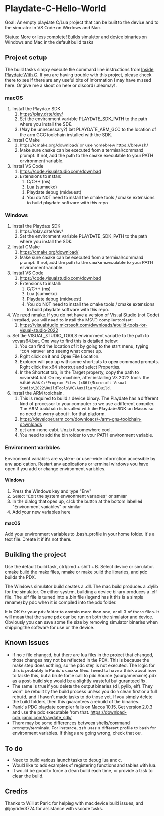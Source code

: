 # Playdate-C-Hello-World

Goal: An empty playdate C/Lua project that can be built to the device and to the simulator in VS Code on Windows and Mac.

Status: More or less complete! Builds simulator and device binaries on Windows and Mac in the default build tasks.

## Project setup

The build tasks simply execute the command line instructions from [Inside Playdate With C](https://sdk.play.date/2.1.1/Inside%20Playdate%20with%20C.html#_command_line). If you are having trouble with this project, please check there to see if there are any useful bits of information I may have missed here. Or give me a shout on here or discord (.alexmay).

### macOS

1. Install the Playdate SDK
    1. https://play.date/dev/
    2. Set the environment variable PLAYDATE_SDK_PATH to the path where you install the SDK.
    3. (May be unnecessary?) Set PLAYDATE_ARM_GCC to the location of the arm GCC toolchain installed with the SDK.
2. Install CMake
    1. https://cmake.org/download/ or use homebrew https://brew.sh/
    2. Make sure cmake can be executed from a terminal/command prompt. If not, add the path to the cmake executable to your PATH environment variable.
3. Install VS Code
    1. https://code.visualstudio.com/download
    2. Extensions to install: 
        1. C/C++ (ms)
        3. Lua (sumneko)
        4. Playdate debug (midouest)    
        5. You do NOT need to install the cmake tools / cmake extensions to build playdate software with this repo.

### Windows

1. Install the Playdate SDK
    1. https://play.date/dev/
    2. Set the environment variable PLAYDATE_SDK_PATH to the path where you install the SDK.
1. Install CMake
    1. https://cmake.org/download/ 
    2. Make sure cmake can be executed from a terminal/command prompt. If not, add the path to the cmake executable to your PATH environment variable.
3. Install VS Code
    1. https://code.visualstudio.com/download
    2. Extensions to install: 
        1. C/C++ (ms)
        3. Lua (sumneko)
        4. Playdate debug (midouest)    
        5. You do NOT need to install the cmake tools / cmake extensions to build playdate software with this repo.
1. We need nmake. If you do not have a version of Visual Studio (not Code) installed, you will need to install the MSVC compiler toolset:
    1. https://visualstudio.microsoft.com/downloads/#build-tools-for-visual-studio-2022
2. Set the VISUAL_STUDIO_TOOLS environment variable to the path to vcvars64.bat. One way to find this is detailed below:
    1. You can find the location of it by going to the start menu, typing "x64 Native" and seeing what comes up.
    2. Right click on it and Open File Location.
    4. Explorer will pop up with some shortcuts to open command prompts. Right click the x64 shortcut and select Properties.
    5. In the Shortcut tab, in the Target property, copy the path to vcvars64.bat. On my machine, after installing VS 2022 tools, the value was `C:\Program Files (x86)\Microsoft Visual Studio\2022\BuildTools\VC\Auxiliary\Build`.
1. Install the ARM toolchain.
    1. This is required to build a device binary. The Playdate has a different kind of processor to your computer so we use a different compiler. The ARM toolchain is installed with the Playdate SDK on Macos so no need to worry about it for that platform.
    1. https://developer.arm.com/downloads/-/arm-gnu-toolchain-downloads
    2. get arm-none-eabi. Unzip it somewhere cool.
    3. You need to add the bin folder to your PATH environment variable.

### Environment variables

Environment variables are system- or user-wide information accessible by any application. Restart any applications or terminal windows you have open if you add or change environment variables.

#### Windows

1. Press the Windows key and type "Env"
2. Select "Edit the system environment variables" or similar
3. In the dialog that opes up, click the button at the bottom labelled "Environment variables" or similar
4. Add your new variables here

#### macOS

Add your environment variables to .bash_profile in your home folder. It's a text file. Create it if it's not there.

## Building the project

Use the default build task, ctrl/cmd + shift + B. Select device or simulator. cmake build the make files, nmake or make build the libraries, and pdc builds the PDX.

The Windows simulator build creates a .dll. The mac build produces a .dylib for the simulator. On either system, building a device binary produces a .elf file. The .elf file is turned into a .bin file (legend has it this is a simple rename) by pdc when it is compiled into the pdx folder.

It is OK for your pdx folder to contain more than one, or all 3 of these files. It will mean that the same pdx can be run on both the simulator and device. Obviously you can save some file size by removing simulator binaries when shipping the software for use on the device.

## Known issues

* If no c file changed, but there are lua files in the project that changed, those changes may not be reflected in the PDX. This is because the make step does nothing, so the pdc step is not executed. The logic for this is probably in Panic's cmake files. I need to have a think about how to tackle this, but a brute force call to pdc Source (yourgamename).pdx as a post-build step would be a slightly wasteful but guranteed fix.
* The same is true if you delete the output binaries (dll, pylib, elf). They won't be rebuilt by the build process unless you do a clean first or a full rebuild, and I haven't made tasks to do those yet. If you simply delete the build folders, then this guarantees a rebuild of the binaries.
* Panic's PDC playdate compiler fails on Macos 10.15. Get version 2.0.3 and use the pdc executable from that. https://download-cdn.panic.com/playdate_sdk/
* There may be some differences between shells/command prompts/terminals. For instance, zsh uses a different profile to bash for environment variables. If things are going wrong, check that out.

## To do

* Need to build various launch tasks to debug lua and c.
* Would like to add examples of registering functions and tables with lua.
* It would be good to force a clean build each time, or provide a task to clean the build.

## Credits

Thanks to Will at Panic for helping with mac device build issues, and @joyrider3774 for assistance with vscode tasks. 
